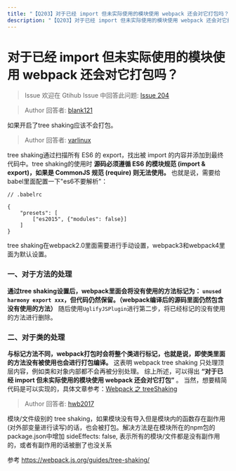 ```yaml
---
title: "【Q203】对于已经 import 但未实际使用的模块使用 webpack 还会对它打包吗？ | webpack高频面试题"
description: "【Q203】对于已经 import 但未实际使用的模块使用 webpack 还会对它打包吗？ 字节跳动面试题、阿里腾讯面试题、美团小米面试题。"
---
```


# 对于已经 import 但未实际使用的模块使用 webpack 还会对它打包吗？

> Issue
> 欢迎在 Gtihub Issue 中回答此问题: [Issue 204](https://github.com/shfshanyue/Daily-Question/issues/204)

> Author
> 回答者: [blank121](https://github.com/blank121)

如果开启了tree shaking应该不会打包。

> Author
> 回答者: [varlinux](https://github.com/varlinux)

tree shaking通过扫描所有 ES6 的 export，找出被 import 的内容并添加到最终代码中。tree shaking的使用时 **源码必须遵循 ES6 的模块规范 (import & export)，如果是 CommonJS 规范 (require) 则无法使用。** 也就是说，需要给babel里面配置一下"es6不要解析"：

```
// .babelrc

{
    "presets": [
        ["es2015", {"modules": false}]
    ]
}
```

tree shaking在webpack2.0里面需要进行手动设置，webpack3和webpack4里面为默认设置。

### 一、对于方法的处理

**通过tree shaking设置后，webpack里面会将没有使用的方法标记为：
`unused harmony export xxx`，但代码仍然保留。（webpack编译后的源码里面仍然包含没有使用的方法）**
随后使用`UglifyJSPlugin`进行第二步，将已经标记的没有使用的方法进行删除。

### 二、对于类的处理

**与标记方法不同，webpack打包时会将整个类进行标记，也就是说，即使类里面的方法没有被使用也会进行打包编译。** 这表明 webpack tree shaking 只处理顶层内容，例如类和对象内部都不会再被分别处理。
综上所述，可以得出 **“对于已经 import 但未实际使用的模块使用 webpack 还会对它打包”** 。
当然，想要精简代码是可以实现的，具体文章参考：[Webpack 之 treeShaking](https://www.jianshu.com/p/cf930283d404)

> Author
> 回答者: [hwb2017](https://github.com/hwb2017)

模块/文件级别的 tree shaking，如果模块没有导入但是模块内的函数存在副作用(对外部变量进行读写)的话，也会被打包。解决方法是在模块所在的npm包的package.json中增加 sideEffects: false, 表示所有的模块/文件都是没有副作用的，或者有副作用的话被删了也没关系

参考 https://webpack.js.org/guides/tree-shaking/
